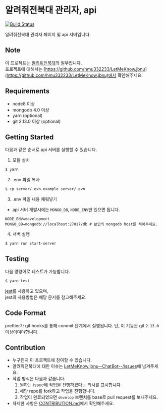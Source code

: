 # 알려줘전북대 관리자, api

[![Build Status](https://travis-ci.org/hmu332233/LetMeKnow.jbnu--management.svg?branch=develop)](https://travis-ci.org/hmu332233/LetMeKnow.jbnu--management)

알려줘전북대 관리자 페이지 및 api 서버입니다.  

## Note

이 프로젝트는 [알려줘전북대](https://pf.kakao.com/_LffxoM)의 일부입니다.  
프로젝트에 대해서는 [https://github.com/hmu332233/LetMeKnow.jbnu](https://github.com/hmu332233/LetMeKnow.jbnu)에서 확인해주세요.

## Requirements

- node8 이상
- mongodb 4.0 이상
- yarn (optional)
- git 2.13.0 이상 (optional)

## Getting Started

다음과 같은 순서로 api 서버를 실행할 수 있습니다.  

1. 모듈 설치
```bash
$ yarn
```

2. .env 파일 복사
```bash
$ cp server/.evn.example server/.evn
```
3. .env 파일 내용 채워넣기
  - api 서버 개발시에는 `MONGO_DB`, `NODE_ENV`만 있으면 됩니다.
  ```
  NODE_ENV=development
  MONGO_DB=mongodb://localhost:27017/db # 본인의 mongodb host를 적어주세요.
  ```

4. 서버 실행
```bash
$ yarn run start-server
```

## Testing
다음 명령어로 테스트가 가능합니다.
```bash
$ yarn test
```
[jest](https://jestjs.io/)를 사용하고 있으며,  
jest의 사용방법은 해당 문서를 참고해주세요.

## Code Format
prettier가 git hooks를 통해 commit 단계에서 실행됩니다.
단, 이 기능은 git `2.13.0` 이상이여야합니다.

## Contribution

- 누구든지 이 프로젝트에 참여할 수 있습니다.
- 알려줘전북대에 대한 이슈는 [LetMeKnow.jbnu--ChatBot--/issues](https://github.com/hmu332233/LetMeKnow.jbnu--ChatBot--/issues)에 남겨주세요.
- 작업 방식은 다음과 같습니다.
  1. 원하는 issue에 작업을 진행하겠다는 의사를 표시합니다.
  2. 해당 repo를 fork하고 작업을 진행합니다.
  3. 작업이 완료되었으면 `develop` 브랜치를 base로 pull request를 보내주세요.
- 자세한 사항은 [CONTRIBUTION.md](/CONTRIBUTION.md)에서 확인해주세요.

